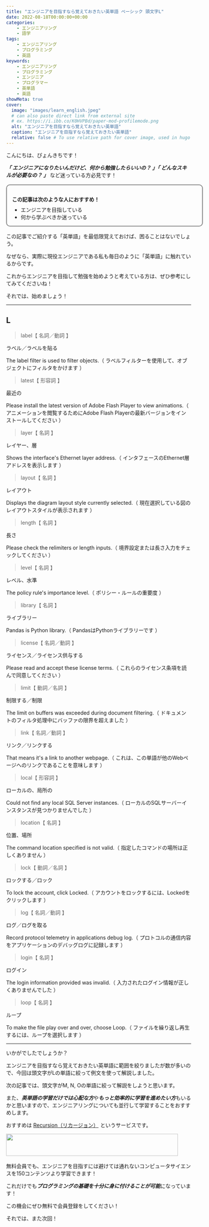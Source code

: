 ```yaml
---
title: "エンジニアを目指すなら覚えておきたい英単語 ベーシック 頭文字L"
date: 2022-08-18T00:00:00+00:00
categories:
    - エンジニアリング
    - 語学
tags:
    - エンジニアリング
    - プログラミング
    - 英語
keywords:
    - エンジニアリング
    - プログラミング
    - エンジニア
    - プログラマー
    - 英単語
    - 英語
showMeta: true
cover:
  image: "images/learn_english.jpeg"
  # can also paste direct link from external site
  # ex. https://i.ibb.co/K0HVPBd/paper-mod-profilemode.png
  alt: "エンジニアを目指すなら覚えておきたい英単語"
  caption: "エンジニアを目指すなら覚えておきたい英単語"
  relative: false # To use relative path for cover image, used in hugo Page-bundles
---
```


[comment]: <> (https://www.xserver.ne.jp/blog/blog-how-to-write-template/#%E3%80%8C%E6%9B%B8%E3%81%8D%E5%87%BA%E3%81%97%E3%83%91%E3%83%BC%E3%83%88%E3%80%8D%E3%81%AE%E6%9B%B8%E3%81%8D%E6%96%B9)
[comment]: <> (https://progeigo.org/learning/essential-words-600-plus/)

<style>
    .flame {
        margin: 1rem 0;
        padding: 1em;
        width: 100%;
        border: 2px solid #828282;
        border-radius: 10px;
    }

    .flame ul {
        margin: 0;
    }

    .flame ul li {
        margin: 0;
    }

</style>

こんにちは、ぴょんきちです！

***「 エンジニアになりたいんだけど、何から勉強したらいいの？ 」「 どんなスキルが必要なの？ 」*** など迷っている方必見です！

<div class="flame">
    <p style="margin-bottom: .5rem;"><strong>この記事は次のような人におすすめ！</strong></p>
    <ul>
        <li>エンジニアを目指している</li>
        <li>何から学ぶべきか迷っている</li>
    </ul>
</div>

この記事でご紹介する「英単語」を最低限覚えておけば、困ることはないでしょう。

なぜなら、実際に現役エンジニアである私も毎日のように「英単語」に触れているからです。

これからエンジニアを目指して勉強を始めようと考えている方は、ぜひ参考にしてみてくださいね！

それでは、始めましょう！

<hr>

## L

> label【 名詞／動詞 】

ラベル／ラベルを貼る

The label filter is used to filter objects.（ ラベルフィルターを使用して、オブジェクトにフィルタをかけます ）

> latest【 形容詞 】

最近の

Please install the latest version of Adobe Flash Player to view animations.（ アニメーションを閲覧するためにAdobe Flash Playerの最新バージョンをインストールしてください ）

> layer【 名詞 】

レイヤー、層

Shows the interface's Ethernet layer address.（ インタフェースのEthernet層アドレスを表示します ）

> layout【 名詞 】

レイアウト

Displays the diagram layout style currently selected.（ 現在選択している図のレイアウトスタイルが表示されます ）

> length【 名詞 】

長さ

Please check the relimiters or length inputs.（ 境界設定または長さ入力をチェックしてください ）

> level【 名詞 】

レベル、水準

The policy rule's importance level.（ ポリシー・ルールの重要度 ）

> library【 名詞 】

ライブラリー

Pandas is Python library.（ PandasはPythonライブラリーです ）

> license【 名詞／動詞 】

ライセンス／ライセンス供与する

Please read and accept these license terms.（ これらのライセンス条項を読んで同意してください ）

> limit【 動詞／名詞 】

制限する／制限

The limit on buffers was exceeded during document filtering.（ ドキュメントのフィルタ処理中にバッファの限界を超えました ）

> link【 名詞／動詞 】

リンク／リンクする

That means it's a link to another webpage.（ これは、この単語が他のWebページへのリンクであることを意味します ）

> local【 形容詞 】

ローカルの、局所の

Could not find any local SQL Server instances.（ ローカルのSQLサーバーインスタンスが見つかりませんでした ）

> location【 名詞 】

位置、場所

The command location specified is not valid.（ 指定したコマンドの場所は正しくありません ）

> lock【 動詞／名詞 】

ロックする／ロック

To lock the account, click Locked.（ アカウントをロックするには、Lockedをクリックします ）

> log【 名詞／動詞 】

ログ／ログを取る

Record protocol telemetry in applications debug log.（ プロトコルの通信内容をアプリケーションのデバッグログに記録します ）

> login【 名詞 】

ログイン

The login information provided was invalid.（ 入力されたログイン情報が正しくありませんでした ）

> loop【 名詞 】

ループ

To make the file play over and over, choose Loop.（ ファイルを繰り返し再生するには、ループを選択します ）


<hr>

いかがでしたでしょうか？

エンジニアを目指すなら覚えておきたい英単語に範囲を絞りましたが数が多いので、今回は頭文字がLの単語に絞って例文を使って解説しました。

次の記事では、頭文字がM, N, Oの単語に絞って解説をしようと思います。

また、***英単語の学習だけでは心配な方***や***もっと効率的に学習を進めたい方***もいるかと思いますので、エンジニアリングについても並行して学習することをおすすめします。

おすすめは <a href="https://px.a8.net/svt/ejp?a8mat=3NGNRZ+26L8MQ+4Z24+5YRHE" rel="nofollow">Recursion（リカージョン）</a>
<img border="0" width="1" height="1" src="https://www12.a8.net/0.gif?a8mat=3NGNRZ+26L8MQ+4Z24+5YRHE" alt="">というサービスです。

<a href="https://px.a8.net/svt/ejp?a8mat=3NGNRZ+26L8MQ+4Z24+5Z6WX" rel="nofollow">
<img border="0" width="468" height="60" alt="" src="https://www28.a8.net/svt/bgt?aid=220807007132&wid=001&eno=01&mid=s00000023206001004000&mc=1"></a>
<img border="0" width="1" height="1" src="https://www13.a8.net/0.gif?a8mat=3NGNRZ+26L8MQ+4Z24+5Z6WX" alt="">

無料会員でも、エンジニアを目指すには避けては通れないコンピュータサイエンスを150コンテンツより学習できます！

これだけでも***プログラミングの基礎を十分に身に付けることが可能***になっています！

この機会にぜひ無料で会員登録をしてください！

それでは、また次回！
